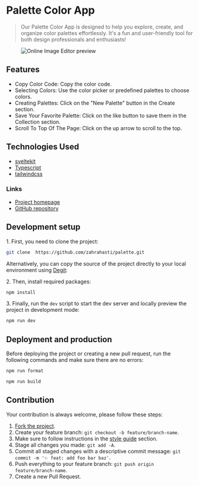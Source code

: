 
<h1> </h1>


<h1> Palette Color App</h1>

<blockquote>
   <p>
     Our Palette Color App is designed to help you explore, create, and organize color palettes effortlessly. It's a fun and user-friendly tool for both design professionals and enthusiasts!
   </p>
</blockquote>

<figure>
   <img src="https://github.com/zahrahasti/palette/blob/main/view-page" alt="Online Image Editor preview" />
</figure>
 
 <h2>Features</h2>
 <ul>
   <li>
      Copy Color Code: Copy the color code. 
   </li>
    <li>
     Selecting Colors: Use the color picker or predefined palettes to choose colors.
   </li>
    <li>
     Creating Palettes: Click on the "New Palette" button in the Create section.
   </li>
    <li>
     Save Your Favorite Palette: Click on the like button to save them in the Collection section.
   </li>
    <li>
     Scroll To Top Of The Page: Click on the up arrow to scroll to the top.
   </li>
 </ul>


 <h2>Technologies Used</h2>
 <ul>
  <li>
     <a href="https://kit.svelte.dev/">
       sveltekit
     </a>
   </li>
    <li>
     <a href="https://www.typescriptlang.org/">
       Typescript
     </a>
   </li>
   <li>
      <a href="https://tailwindcss.com/">
        tailwindcss 
      </a>
   </li>
 </ul>
  
<h3>Links</h3>
<ul>
   <li>
      <a href="https://color-palette-2013.netlify.app/">Project homepage</a>
   </li>
   <li>
      <a href="https://github.com/zahrahasti/palette">GitHub repository</a>
   </li>
</ul>

 




 
<h2>Development setup</h2>
<p>1. First, you need to clone the project:</p>

```sh
git clone  https://github.com/zahrahasti/palette.git
```

<p>
   Alternatively, you can copy the source of the project directly to your local environment using <a href="https://github.com/Rich-Harris/degit">Degit</a>:
</p>
 
<p>2. Then, install required packages:</p>

```sh
npm install
```

<p>3. Finally, run the <code>dev</code> script to start the dev server and locally preview the project in development mode:</p>

```sh
npm run dev
```

<h2>Deployment and production</h2>
<p>Before deploying the project or creating a new pull request, run the following commands and make sure there are no errors:</p>

```sh
npm run format

npm run build
 ```
 
 
<h2>Contribution</h2>
<p>Your contribution is always welcome, please follow these steps:</p>
<ol>
   <li>
      <a href="https://github.com/zahrahasti/palette/fork">Fork the project</a>.
   </li>
   <li>Create your feature branch: <code>git checkout -b feature/branch-name</code>.</li>
   <li>Make sure to follow instructions in the <a href="https://github.com/zahrahasti/palette#style-guide">style guide</a> section.</li>
   <li>Stage all changes you made: <code>git add -A</code>.</li>
   <li>Commit all staged changes with a descriptive commit message: <code>git commit -m '✨ feat: add foo bar baz'</code>.</li>
   <li>Push everything to your feature branch: <code>git push origin feature/branch-name</code>.</li>
   <li>Create a new Pull Request.</li>
</ol>